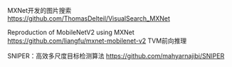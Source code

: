 MXNet开发的图片搜索
https://github.com/ThomasDelteil/VisualSearch_MXNet

Reproduction of MobileNetV2 using MXNet
https://github.com/liangfu/mxnet-mobilenet-v2 TVM前向推理

SNIPER：高效多尺度目标检测算法
https://github.com/mahyarnajibi/SNIPER